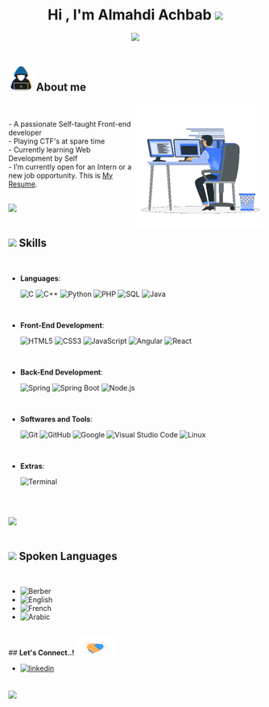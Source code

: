 <h1 align="center"><b>Hi , I'm Almahdi Achbab </b><img src="https://media.giphy.com/media/hvRJCLFzcasrR4ia7z/giphy.gif" width="35"></h1>

<div align="center">
    <img style="margin-left:40" src="https://readme-typing-svg.herokuapp.com?font=Time+New+Roman&color=cyan&size=19&center=true&vCenter=true&width=400&lines=Hi..&hearts;++;Full+Stack+Developer;Software+Engineer;Love+to+learn+new+stuffs..<3" />
</div>


<br>



	
## <picture><img src = "https://github.com/0xAbdulKhalid/0xAbdulKhalid/raw/main/assets/mdImages/about_me.gif" width = 50px></picture> **About me**

<picture> <img align="right" src="https://github.com/0xAbdulKhalid/0xAbdulKhalid/raw/main/assets/mdImages/Right_Side.gif" width = 250px></picture>

<br>
<br>
- A passionate Self-taught Front-end developer
<br>
- Playing CTF's at spare time
<br>
- Currently learning Web Development by Self
<!-- <br>
- Personal website [link](https://www.0xabdulkhalid.ml)](https://drive.google.com/file/d/1QANiqZKgPCCQhJPJUCD4OVCIkkq6R729/view?usp=sharing) -->
<br>
- I’m currently open for an Intern or a new job opportunity. This is <a href="https://drive.google.com/file/d/1QANiqZKgPCCQhJPJUCD4OVCIkkq6R729/view?usp=sharing)">My Resume</a>.

<br>
<br>

<img src="https://user-images.githubusercontent.com/73097560/115834477-dbab4500-a447-11eb-908a-139a6edaec5c.gif"><br><br>

## <img src="https://media2.giphy.com/media/QssGEmpkyEOhBCb7e1/giphy.gif?cid=ecf05e47a0n3gi1bfqntqmob8g9aid1oyj2wr3ds3mg700bl&rid=giphy.gif" width ="25"><b> Skills</b>
<br>

<p align="center">

- **Languages**:
    
    ![C](https://img.shields.io/badge/C%20-%232370ED.svg?style=for-the-badge&logo=c&logoColor=white)
    ![C++](https://img.shields.io/badge/C++%20-%2300599C.svg?style=for-the-badge&logo=c%2B%2B&logoColor=white)
    ![Python](https://img.shields.io/badge/Python%20-%2314354C.svg?style=for-the-badge&logo=python&logoColor=white)
    ![PHP](https://img.shields.io/badge/PHP-%777BB4?style=for-the-badge&logo=php&logoColor=white)
    ![SQL](https://img.shields.io/badge/SQL-%23E44D26?style=for-the-badge&logo=sql&logoColor=white)
    ![Java](https://img.shields.io/badge/Java-%23ED8B00?style=for-the-badge&logo=java&logoColor=white)


<br>   
    
- **Front-End Development**:

   ![HTML5](https://img.shields.io/badge/HTML5%20-%23E34F26.svg?style=for-the-badge&logo=html5&logoColor=white)
   ![CSS3](https://img.shields.io/badge/CSS%20-%231572B6.svg?style=for-the-badge&logo=css3&logoColor=white)
   ![JavaScript](https://img.shields.io/badge/JavaScript%20-%23F7DF1E.svg?style=for-the-badge&logo=javascript&logoColor=black)
   ![Angular](https://img.shields.io/badge/Angular-%23DD0031?style=for-the-badge&logo=angular&logoColor=white)
   ![React](https://img.shields.io/badge/React-%2320232a?style=for-the-badge&logo=react&logoColor=61DAFB)

<br>

- **Back-End Development**:

    ![Spring](https://img.shields.io/badge/Spring-%236DB33F?style=for-the-badge&logo=spring&logoColor=white)
    ![Spring Boot](https://img.shields.io/badge/Spring%20Boot-%236DB33F?style=for-the-badge&logo=spring-boot&logoColor=white)
    ![Node.js](https://img.shields.io/badge/Node.js-%23339933?style=for-the-badge&logo=node.js&logoColor=white)

    
<br>

- **Softwares and Tools**:

    ![Git](https://img.shields.io/badge/git-%23F05033.svg?style=for-the-badge&logo=git&logoColor=white)
    ![GitHub](https://img.shields.io/badge/github-%23121011.svg?style=for-the-badge&logo=github&logoColor=white)
    ![Google](https://img.shields.io/badge/google-%234285F4.svg?style=for-the-badge&logo=google&logoColor=white)
    ![Visual Studio Code](https://img.shields.io/badge/Visual%20Studio%20Code-0078d7.svg?style=for-the-badge&logo=visual-studio-code&logoColor=white)
    ![Linux](https://img.shields.io/badge/Linux-FCC624?style=for-the-badge&logo=linux&logoColor=black) 

<br>

- **Extras**:

    ![Terminal](https://img.shields.io/badge/Terminal-%23054020?style=for-the-badge&logo=gnu-bash&logoColor=white)


</p>

<br>
<br>

<img src="https://user-images.githubusercontent.com/73097560/115834477-dbab4500-a447-11eb-908a-139a6edaec5c.gif"><br><br>

## <img src="https://media.giphy.com/media/QssGEmpkyEOhBCb7e1/giphy.gif" width ="25"> **Spoken Languages**
<br>

- ![Berber](https://img.shields.io/badge/Berber-green?style=for-the-badge)
- ![English](https://img.shields.io/badge/English-blue?style=for-the-badge)
- ![French](https://img.shields.io/badge/French-red?style=for-the-badge)
- ![Arabic](https://img.shields.io/badge/Arabic-black?style=for-the-badge)



<br>
## <b> Let's Connect..!</b><img src="https://github.com/0xAbdulKhalid/0xAbdulKhalid/raw/main/assets/mdImages/handshake.gif" width ="80">
<br>
<div align='left'>

<ul>

<li>
<a href="https://www.linkedin.com/in/mahdi-achbab-8596b3295/" target="_blank">
<img src="https://img.shields.io/badge/linkedin:Almahdi Achbab-%2300acee.svg?color=405DE6&style=for-the-badge&logo=linkedin&logoColor=white" alt=linkedin style="margin-bottom: 5px;"/>
</a>
</li>
</ul>
</div>

<br>
<img src="https://user-images.githubusercontent.com/73097560/115834477-dbab4500-a447-11eb-908a-139a6edaec5c.gif">
<br>
